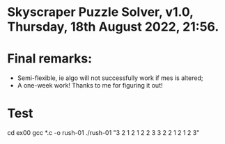 # Skyscraper Puzzle Solver, v1.0, Thursday, 18th August 2022, 21:56.

# Final remarks:
- Semi-flexible, ie algo will not successfully work 
if mes is altered;
- A one-week work! Thanks to me for figuring it out!

# Test
cd ex00
gcc *.c -o rush-01
./rush-01 "3 2 1 2 1 2 2 3 3 2 2 1 2 1 2 3"